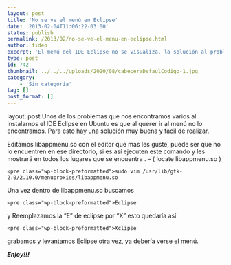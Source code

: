 ```yaml
---
layout: post
title: 'No se ve el menú en Eclipse'
date: '2013-02-04T11:06:22-03:00'
status: publish
permalink: /2013/02/no-se-ve-el-menu-en-eclipse.html
author: fideo
excerpt: 'El menú del IDE Eclipse no se visualiza, la solución al problema está acá.'
type: post
id: 742
thumbnail: ../../../uploads/2020/08/cabeceraDefaulCodigo-1.jpg
category:
    - 'Sin categoría'
tag: []
post_format: []
---
```

layout: post
Unos de los problemas que nos encontramos varios al instalarnos el IDE Eclipse en Ubuntu es que al querer ir al menú no lo encontramos. Para esto hay una solución muy buena y facil de realizar.

Editamos libappmenu.so con el editor que mas les guste, puede ser que no lo encuentren en ese directorio, si es así ejecuten este comando y les mostrará en todos los lugares que se encuentra . – ( locate libappmenu.so )

```
<pre class="wp-block-preformatted">sudo vim /usr/lib/gtk-2.0/2.10.0/menuproxies/libappmenu.so
```

Una vez dentro de libappmenu.so buscamos

```
<pre class="wp-block-preformatted">Eclipse
```

y Reemplazamos la “E” de eclipse por “X” esto quedaría así

```
<pre class="wp-block-preformatted">Xclipse
```

grabamos y levantamos Eclipse otra vez, ya debería verse el menú.

***Enjoy!!!***